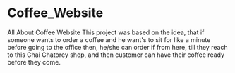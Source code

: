 # Coffee_Website
All About Coffee Website
This project was based on the idea, that if someone wants to order a coffee and he want's to sit for like a minute before going to the office then, he/she can order if from here, till they reach to this Chai Chatorey shop, and then customer can have their coffee ready before they come.
